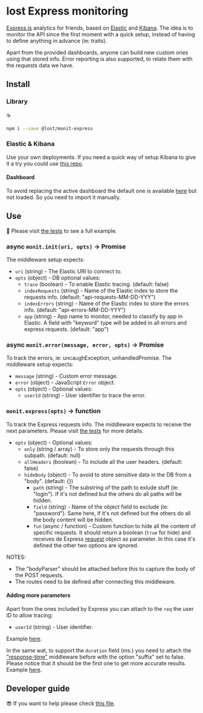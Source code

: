 # lost Express monitoring

[Express.js](http://expressjs.com) analytics for friends, based on [Elastic](https://www.elastic.co) and [Kibana](https://www.elastic.co/products/kibana). The idea is to monitor the API since the first moment with a quick setup, instead of having to define anything in advance (ie: traits).

Apart from the provided dashboards, anyone can build new custom ones using that stored info. Error reporting is also supported, to relate them with the requests data we have.

## Install

### Library

:coffee:

```sh
npm i --save @lost/monit-express
```

### Elastic & Kibana

Use your own deployments. If you need a quick way of setup Kibana to give it a try you could use [this repo](https://github.com/IBMResearch/quickbana).

#### Dashboard

To avoid replacing the active dashboard the default one is available [here](https://github.com/IBMResearch/monit/tree/master/kibana) but not loaded. So you need to import it manually.

## Use

:rocket: Please visit [the tests](./test) to see a full example.

### async `monit.init(uri, opts)` -> Promise

The middleware setup expects:

- `uri` (string) - The Elastic URI to connect to.
- `opts` (object) - DB optional values:
  - `trace` (boolean) - To enable Elastic tracing. (default: false)
  - `indexRequests` (string) - Name of the Elastic index to store the requests info. (default: "api-requests-MM-DD-YYY")
  - `indexErrors` (string) - Name of the Elastic index to store the errors info. (default: "api-errors-MM-DD-YYY")
  - `app` (string) - App name to monitor, needed to classify by app in Elastic. A field with "keyword" type will be added in all errors and express requests. (default: "app")

### async `monit.error(message, error, opts)` -> Promise

To track the errors, ie: uncaughException, unhandledPromise. The middleware setup expects:

- `message` (string) - Custom error message.
- `error` (object) - JavaScript `Error` object.
- `opts` (object) - Optional values:
  - `userId` (string) - User identifier to trace the error.

### `monit.express(opts)` -> function

To track the Express requests info. The middleware expects to receive the next parameters. Please visit [the tests](./test) for more details.

- `opts` (object) - Optional values:
  - `only` (string / array) - To store only the requests through this subpath. (default: null)
  - `allHeaders` (boolean) - To include all the user headers. (default: false)
  - `hideBody` (object) - To avoid to store sensitive data in the DB from a "body". (default: {})
    - `path` (string) - The substring of the path to exlude stuff (ie: "login"). If it's not defined but the others do all paths will be hidden.
    - `field` (string) - Name of the object field to exclude (ie: "password"). Same here, if it's not defined but the others do all the body content will be hidden.
    - `fun` (async / function) - Custom function to hide all the content of specific requests. It should return a boolean (`true` for hide) and receives de Express [request](http://expressjs.com/en/api.html#req) object as parameter. In this case it's defined the other two options are ignored.

NOTES:

- The "bodyParser" should be attached before this to capture the body of the POST requests.
- The routes need to be defined after connecting this middleware.

#### Adding more parameters

Apart from the ones included by Express you can attach to the `req` the user ID to allow tracing:

- `userId` (string) - User identifier.

Example [here](https://github.com/IBMResearch/monit/blob/master/test/acceptance.js#L70).

In the same wat, to support the `duration` field (ms.) you need to attach the ["response-time"](https://github.com/expressjs/response-time) middleware before with the option "suffix" set to false. Please notice that it should be the first one to get more accurate results. Example [here](https://github.com/IBMResearch/monit/blob/master/test/acceptance.js#L74).

## Developer guide

:sunglasses: If you want to help please check [this file](.github/CONTRIBUTING.md).
